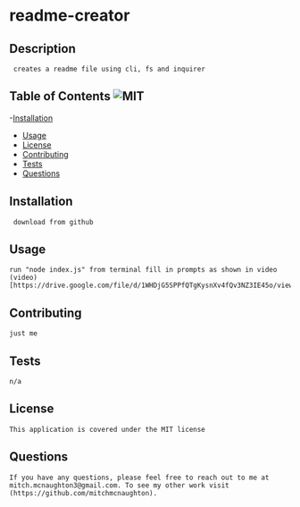 # readme-creator

## Description
     creates a readme file using cli, fs and inquirer
        
## Table of Contents ![MIT](https://img.shields.io/badge/License-MIT-yellow.svg)
   -[Installation](#installation)
   - [Usage](#usage)
   - [License](#license)
   - [Contributing](#contributing)
   - [Tests](#tests)
   - [Questions](#questions) 
        
## Installation
     download from github
        
## Usage
    run "node index.js" from terminal fill in prompts as shown in video (video)[https://drive.google.com/file/d/1WHDjG5SPPfQTgKysnXv4fQv3NZ3IE45o/view]
        
## Contributing
    just me
        
## Tests
    n/a
    
## License
    This application is covered under the MIT license
        
## Questions
    If you have any questions, please feel free to reach out to me at mitch.mcnaughton3@gmail.com. To see my other work visit (https://github.com/mitchmcnaughton).
